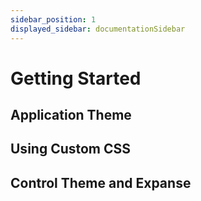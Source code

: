 ```yaml
---
sidebar_position: 1
displayed_sidebar: documentationSidebar
---
```


# Getting Started

## Application Theme

## Using Custom CSS

## Control Theme and Expanse

